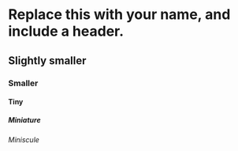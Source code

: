 # Replace this with your name, and include a header.
## Slightly smaller
### Smaller
#### Tiny
##### Miniature
###### Miniscule
